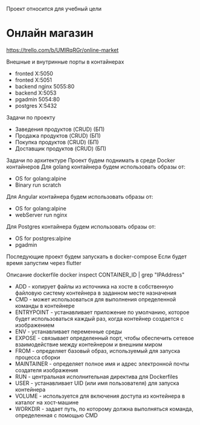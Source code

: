 Проект относится для учебный цели

# Онлайн магазин

https://trello.com/b/UMlRqRGr/online-market

Внешные и внутринные порты в контайнерах
- fronted X:5050
- fronted X:5051
- backend nginx 5055:80
- backend X:5053
- pgadmin 5054:80
- postgres X:5432 

Задачи по проекту
- Заведения продуктов (CRUD) (БП)
- Продажа продуктов (CRUD) (БП)
- Покупка продуктов (CRUD) (БП)
- Доставщик продуктов (CRUD) (БП)

Задачи по архитектуре
Проект будем поднимать в среде Docker контайнеров
Для golang контайнера будем использовать образы от:
- OS for golang:alpine
- Binary run scratch

Для Angular контайнера будем использовать образы от:
- OS for golang:alpine
- webServer run nginx

Для Postgres контайнера будем использовать образы от:
- OS for postgres:alpine
- pgadmin

Последующие проект будем запускать в docker-compose
Если будет время запустим через flutter

Описание dockerfile
docker inspect CONTAINER_ID | grep "IPAddress"
- ADD - копирует файлы из источника на хосте в собственную файловую систему контейнера в заданном месте назначения
- CMD - может использоваться для выполнения определенной команды в контейнере
- ENTRYPOINT - устанавливает приложение по умолчанию, которое будет использоваться каждый раз, когда контейнер создается с изображением
- ENV - устанавливает переменные среды
- EXPOSE - связывает определенный порт, чтобы обеспечить сетевое взаимодействие между контейнером и внешним миром
- FROM - определяет базовый образ, используемый для запуска процесса сборки
- MAINTAINER - определяет полное имя и адрес электронной почты создателя изображения
- RUN - центральная исполнительная директива для Dockerfiles
- USER - устанавливает UID (или имя пользователя) для запуска контейнера
- VOLUME - используется для включения доступа из контейнера в каталог на хост-машине
- WORKDIR - задает путь, по которому должна выполняться команда, определенная с помощью CMD
